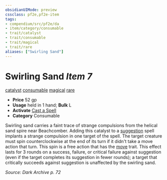 ```yaml
---
obsidianUIMode: preview
cssclass: pf2e,pf2e-item
tags:
- compendium/src/pf2e/da
- item/category/consumable
- trait/catalyst
- trait/consumable
- trait/magical
- trait/rare
aliases: ["Swirling Sand"]
---
```

# Swirling Sand *Item 7*  
[catalyst](/rules/traits/catalyst-som.md)  [consumable](/rules/traits/consumable.md)  [magical](/rules/traits/magical.md)  [rare](/rules/traits/rare.md)  

- **Price** 52 gp
- **Usage** held in 1 hand; **Bulk** L
- **Activate** [Cast a Spell](/rules/actions/cast-a-spell.md)
- **Category** Consumable

Swirling sand carries a faint trace of strange compulsions from the helical sand spire near Beachcomber. Adding this catalyst to a [suggestion](/compendium/spells/suggestion.md) spell implants a strange compulsion in one target of the spell. The target creature must spin counterclockwise at the end of its turn if it didn't take a move action that turn. This spin is a free action that has the [move](/rules/traits/move.md) trait. This effect lasts for 3 rounds on a success, failure, or critical failure against suggestion (even if the target completes its suggestion in fewer rounds); a target that critically succeeds against suggestion is unaffected by the swirling sand.

*Source: Dark Archive p. 72*